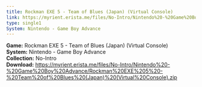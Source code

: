```yaml
---
title: Rockman EXE 5 - Team of Blues (Japan) (Virtual Console)
link: https://myrient.erista.me/files/No-Intro/Nintendo%20-%20Game%20Boy%20Advance/Rockman%20EXE%205%20-%20Team%20of%20Blues%20(Japan)%20(Virtual%20Console).zip
type: single1
System: Nintendo - Game Boy Advance
---
```

<b>Game:</b> Rockman EXE 5 - Team of Blues (Japan) (Virtual Console)<br>
<b>System:</b> Nintendo - Game Boy Advance<br>
<b>Collection:</b> No-Intro<br>
<b>Download:</b> https://myrient.erista.me/files/No-Intro/Nintendo%20-%20Game%20Boy%20Advance/Rockman%20EXE%205%20-%20Team%20of%20Blues%20(Japan)%20(Virtual%20Console).zip